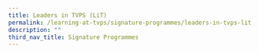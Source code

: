 ```yaml
---
title: Leaders in TVPS (LiT)
permalink: /learning-at-tvps/signature-programmes/leaders-in-tvps-lit
description: ""
third_nav_title: Signature Programmes
---
```

